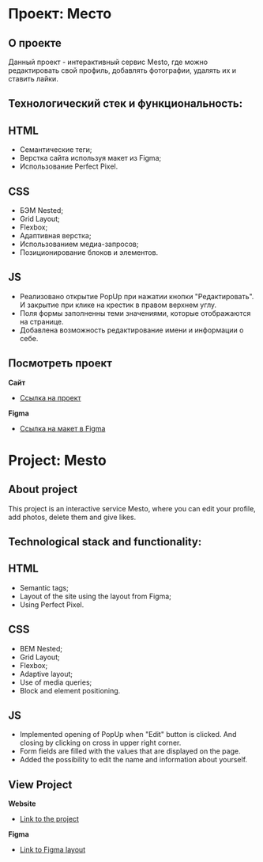 # Проект: Место
## О проекте
Данный проект - интерактивный сервис Mesto, где можно редактировать свой профиль, добавлять фотографии, удалять их и ставить лайки.

## Технологический стек и функциональность:

## HTML
* Семантические теги;
* Верстка сайта используя макет из Figma;
* Использование Perfect Pixel.

## CSS
* БЭМ Nested;
* Grid Layout;
* Flexbox;
* Адаптивная верстка;
* Использованием медиа-запросов;
* Позиционирование блоков и элементов.

## JS
* Реализовано открытие PopUp при нажатии кнопки "Редактировать". И закрытие при клике на крестик в правом верхнем углу.
* Поля формы заполненны теми значениями, которые отображаются на странице.
* Добавлена возможность редактирование имени и информации о себе.

## Посмотреть проект
**Сайт**
* [Ссылка на проект](https://birddrozd.github.io/mesto/)


**Figma**
* [Ссылка на макет в Figma](https://www.figma.com/file/2cn9N9jSkmxD84oJik7xL7/JavaScript.-Sprint-4?node-id=0%3A1)




# Project: Mesto
## About project
This project is an interactive service Mesto, where you can edit your profile, add photos, delete them and give likes.

## Technological stack and functionality:

## HTML
* Semantic tags;
* Layout of the site using the layout from Figma;
* Using Perfect Pixel.

## CSS
* BEM Nested;
* Grid Layout;
* Flexbox;
* Adaptive layout;
* Use of media queries;
* Block and element positioning.

## JS
* Implemented opening of PopUp when "Edit" button is clicked. And closing by clicking on cross in upper right corner.
* Form fields are filled with the values that are displayed on the page.
* Added the possibility to edit the name and information about yourself.

## View Project
**Website**
* [Link to the project](https://birddrozd.github.io/mesto/)

**Figma**
* [Link to Figma layout](https://www.figma.com/file/2cn9N9jSkmxD84oJik7xL7/JavaScript.-Sprint-4?node-id=0%3A1)
